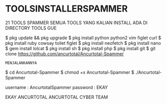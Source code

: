 # TOOLSINSTALLERSPAMMER

21 TOOLS SPAMMER
SEMUA TOOLS YANG KALIAN INSTALL ADA DI DIRECTORY TOOLS GUE

$ pkg update && pkg upgrade
$ pkg install python python2 vim figlet curl
$ pkg install ruby cowsay toilet figlet
$ pkg install neofetch
$ pkg install nano
$ gem install lolcat
$ pkg install sh
$ pkg install php
$ pkg install git
$ git clone https://github.com/ancurtotal/Ancurtotal-Spammer

```MENJALANKANNYA```

$ cd Ancurtotal-Spammer
$ chmod +x Ancurtotal-Spammer
$ ./Ancurtotal-Spammer

username : AncurtotalSpammer
password : EKAY

   EKAY ANCURTOTAL
ANCURTOTAL CYBER TEAM
